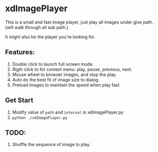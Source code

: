 # xdImagePlayer

This is a small and fast image player, just play all images under give path. (will walk through all sub path.)

It might also be the player you're looking for.

## Features:
1. Double click to launch full screen mode.
1. Rigth click to for context menu: play, pause, previous, next.
1. Mouse wheel to browser images, and stop the play.
1. Auto do the best fit of image size to dialog.
1. Preload images to maintain the speed when play fast

## Get Start
1. Modify value of `path` and `interval` in xdImagePlayer.py
2. ```python ./xdImagePlayer.py```

## TODO:
1. Shuffle the sequence of image to play.
